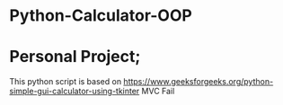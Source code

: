 # Python-Calculator-OOP
# Personal Project;
This python script is based on https://www.geeksforgeeks.org/python-simple-gui-calculator-using-tkinter
MVC Fail
# 
